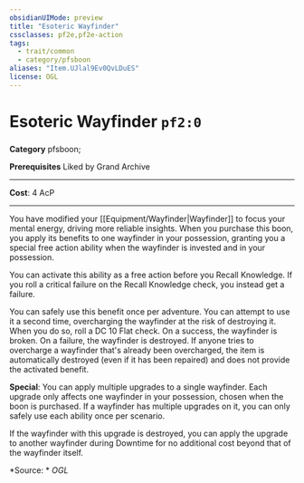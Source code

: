 ```yaml
---
obsidianUIMode: preview
title: "Esoteric Wayfinder"
cssclasses: pf2e,pf2e-action
tags:
  - trait/common
  - category/pfsboon
aliases: "Item.UJlal9Ev0QvLDuES"
license: OGL
---
```

# Esoteric Wayfinder `pf2:0`

### 

**Category** pfsboon; 



**Prerequisites** Liked by Grand Archive
* * *
**Cost**: 4 AcP

* * *

You have modified your [[Equipment/Wayfinder|Wayfinder]] to focus your mental energy, driving more reliable insights. When you purchase this boon, you apply its benefits to one wayfinder in your possession, granting you a special free action ability when the wayfinder is invested and in your possession.

You can activate this ability as a free action before you Recall Knowledge. If you roll a critical failure on the Recall Knowledge check, you instead get a failure.

You can safely use this benefit once per adventure. You can attempt to use it a second time, overcharging the wayfinder at the risk of destroying it. When you do so, roll a DC 10 Flat check. On a success, the wayfinder is broken. On a failure, the wayfinder is destroyed. If anyone tries to overcharge a wayfinder that's already been overcharged, the item is automatically destroyed (even if it has been repaired) and does not provide the activated benefit.

**Special**: You can apply multiple upgrades to a single wayfinder. Each upgrade only affects one wayfinder in your possession, chosen when the boon is purchased. If a wayfinder has multiple upgrades on it, you can only safely use each ability once per scenario.

If the wayfinder with this upgrade is destroyed, you can apply the upgrade to another wayfinder during Downtime for no additional cost beyond that of the wayfinder itself.

*Source: *
*OGL*